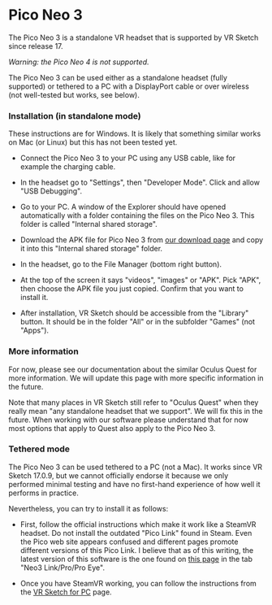 
# Pico Neo 3

The Pico Neo 3 is a standalone VR headset that is supported by VR Sketch since release 17.

*Warning: the Pico Neo 4 is not supported.*

The Pico Neo 3 can be used either as a standalone headset (fully supported)
or tethered to a PC with a DisplayPort cable or over wireless (not well-tested but works, see below).


### Installation (in standalone mode)

These instructions are for Windows.  It is likely that something similar
works on Mac (or Linux) but this has not been tested yet.

* Connect the Pico Neo 3 to your PC using any USB cable, like for
  example the charging cable.

* In the headset go to "Settings", then "Developer Mode".  Click and
  allow "USB Debugging".

* Go to your PC.  A window of the Explorer should have opened
  automatically with a folder containing the files on the Pico Neo 3.
  This folder is called "Internal shared storage".

* Download the APK file for Pico Neo 3 from <a href="/downloads.html">our download page</a>
  and copy it into this "Internal shared storage" folder.

* In the headset, go to the File Manager (bottom right button).
  
* At the top of the screen it says "videos", "images" or "APK".  Pick
  "APK", then choose the APK file you just copied.  Confirm that you want to
  install it.

* After installation, VR Sketch should be accessible from the "Library"
  button.  It should be in the folder "All" or in the subfolder "Games"
  (not "Apps").


### More information

For now, please see our documentation about the similar Oculus Quest for
more information.  We will update this page with more specific
information in the future.

Note that many places in VR Sketch still refer to "Oculus Quest" when
they really mean "any standalone headset that we support".  We will fix
this in the future.  When working with our software please understand
that for now most options that apply to Quest also apply to the Pico Neo
3.


### Tethered mode

The Pico Neo 3 can be used tethered to a PC (not a Mac).  It works since
VR Sketch 17.0.9, but we cannot officially endorse it because we only
performed minimal testing and have no first-hand experience of how well
it performs in practice.

Nevertheless, you can try to install it as follows:

- First, follow the official instructions which make it work like a
  SteamVR headset.  Do not install the outdated "Pico Link" found in
  Steam.  Even the Pico web site appears confused and different pages
  promote different versions of this Pico Link.  I believe that
  as of this writing, the latest version of this software is the one found on
  <a href="https://www.picoxr.com/global/software/pico-link">this page</a>
  in the tab "Neo3 Link/Pro/Pro Eye".

- Once you have SteamVR working, you can follow the instructions from
  the <a href="docs-getting-started.html">VR Sketch for PC</a> page.

